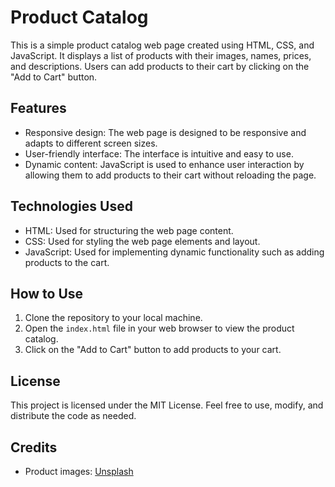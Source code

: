 # Product Catalog

This is a simple product catalog web page created using HTML, CSS, and JavaScript. It displays a list of products with their images, names, prices, and descriptions. Users can add products to their cart by clicking on the "Add to Cart" button.

## Features
- Responsive design: The web page is designed to be responsive and adapts to different screen sizes.
- User-friendly interface: The interface is intuitive and easy to use.
- Dynamic content: JavaScript is used to enhance user interaction by allowing them to add products to their cart without reloading the page.

## Technologies Used
- HTML: Used for structuring the web page content.
- CSS: Used for styling the web page elements and layout.
- JavaScript: Used for implementing dynamic functionality such as adding products to the cart.

## How to Use
1. Clone the repository to your local machine.
2. Open the `index.html` file in your web browser to view the product catalog.
3. Click on the "Add to Cart" button to add products to your cart.

## License
This project is licensed under the MIT License. Feel free to use, modify, and distribute the code as needed.

## Credits
- Product images: [Unsplash](https://unsplash.com/)
